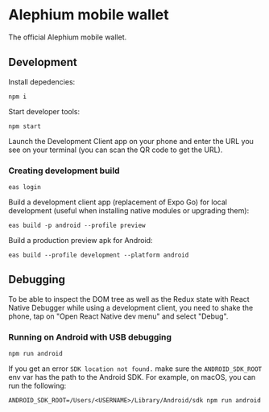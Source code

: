 # Alephium mobile wallet

The official Alephium mobile wallet.

## Development

Install depedencies:

```shell
npm i
```

Start developer tools:

```shell
npm start
```

Launch the Development Client app on your phone and enter the URL you see on your terminal (you can scan the QR code to get the URL).

### Creating development build

```shell
eas login
```

Build a development client app (replacement of Expo Go) for local development (useful when installing native modules or upgrading them):

```shell
eas build -p android --profile preview
```

Build a production preview apk for Android:

```shell
eas build --profile development --platform android
```

## Debugging

To be able to inspect the DOM tree as well as the Redux state with React Native Debugger while using a development client, you need to shake the phone, tap on "Open React Native dev menu" and select "Debug".

### Running on Android with USB debugging

```shell
npm run android
```

If you get an error `SDK location not found.` make sure the `ANDROID_SDK_ROOT` env var has the path to the Android SDK. For example, on macOS, you can run the following:

```shell
ANDROID_SDK_ROOT=/Users/<USERNAME>/Library/Android/sdk npm run android
```

